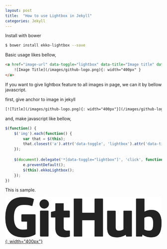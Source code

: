 ```yaml
---
layout: post
title:  "How to use Lightbox in Jekyll"
categories: Jekyll
---
```


Install with bower

```bash
$ bower install ekko-lightbox --save
```

Basic usage likes bellow,

```html
<a href="image-url" data-toggle="lightbox" data-title="Image title" data-footer="Image footer">
    ![Image Title](/images/github-logo.png){: width="400px" }
</a>
```

If you want to give lightbox feature to all images in page, we can it by bellow javascript.

first, give anchor to image in jekyll

```html
[![Title](/images/github-logo.png){: width="400px"}](/images/github-logo.png)
```

and, make javascript like bellow,

```javascript
$(function() {
    $('img').each(function() {
        var that = $(this);
        that.closest('a').attr('data-toggle', 'lightbox').attr('data-title', that.attr('alt'));
    });

    $(document).delegate('*[data-toggle="lightbox"]', 'click', function(e) {
        e.preventDefault();
        $(this).ekkoLightbox();
    });    
})
```

This is sample.

[![Title](/images/github-logo.png){: width="400px"}](/images/github-logo.png)